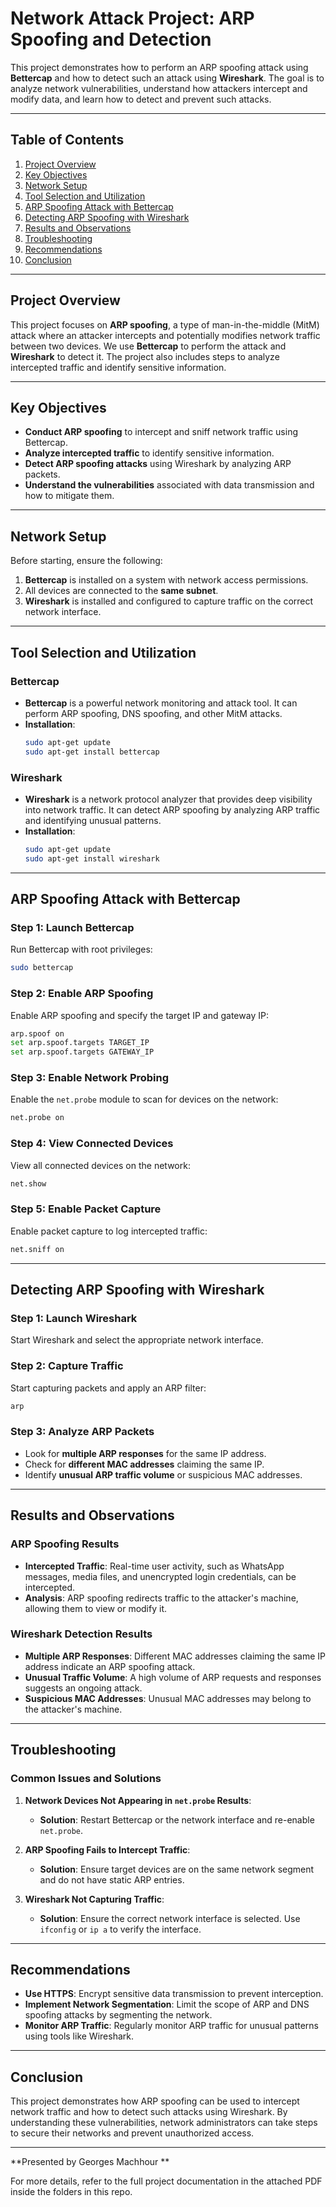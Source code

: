 # Network Attack Project: ARP Spoofing and Detection

This project demonstrates how to perform an ARP spoofing attack using **Bettercap** and how to detect such an attack using **Wireshark**. The goal is to analyze network vulnerabilities, understand how attackers intercept and modify data, and learn how to detect and prevent such attacks.

---

## Table of Contents
1. [Project Overview](#project-overview)
2. [Key Objectives](#key-objectives)
3. [Network Setup](#network-setup)
4. [Tool Selection and Utilization](#tool-selection-and-utilization)
5. [ARP Spoofing Attack with Bettercap](#arp-spoofing-attack-with-bettercap)
6. [Detecting ARP Spoofing with Wireshark](#detecting-arp-spoofing-with-wireshark)
7. [Results and Observations](#results-and-observations)
8. [Troubleshooting](#troubleshooting)
9. [Recommendations](#recommendations)
10. [Conclusion](#conclusion)

---

## Project Overview

This project focuses on **ARP spoofing**, a type of man-in-the-middle (MitM) attack where an attacker intercepts and potentially modifies network traffic between two devices. We use **Bettercap** to perform the attack and **Wireshark** to detect it. The project also includes steps to analyze intercepted traffic and identify sensitive information.

---

## Key Objectives

- **Conduct ARP spoofing** to intercept and sniff network traffic using Bettercap.
- **Analyze intercepted traffic** to identify sensitive information.
- **Detect ARP spoofing attacks** using Wireshark by analyzing ARP packets.
- **Understand the vulnerabilities** associated with data transmission and how to mitigate them.

---

## Network Setup

Before starting, ensure the following:

1. **Bettercap** is installed on a system with network access permissions.
2. All devices are connected to the **same subnet**.
3. **Wireshark** is installed and configured to capture traffic on the correct network interface.

---

## Tool Selection and Utilization

### Bettercap
- **Bettercap** is a powerful network monitoring and attack tool. It can perform ARP spoofing, DNS spoofing, and other MitM attacks.
- **Installation**:
  ```bash
  sudo apt-get update
  sudo apt-get install bettercap
  ```

### Wireshark
- **Wireshark** is a network protocol analyzer that provides deep visibility into network traffic. It can detect ARP spoofing by analyzing ARP traffic and identifying unusual patterns.
- **Installation**:
  ```bash
  sudo apt-get update
  sudo apt-get install wireshark
  ```

---

## ARP Spoofing Attack with Bettercap

### Step 1: Launch Bettercap
Run Bettercap with root privileges:
```bash
sudo bettercap
```

### Step 2: Enable ARP Spoofing
Enable ARP spoofing and specify the target IP and gateway IP:
```bash
arp.spoof on
set arp.spoof.targets TARGET_IP
set arp.spoof.targets GATEWAY_IP
```

### Step 3: Enable Network Probing
Enable the `net.probe` module to scan for devices on the network:
```bash
net.probe on
```

### Step 4: View Connected Devices
View all connected devices on the network:
```bash
net.show
```

### Step 5: Enable Packet Capture
Enable packet capture to log intercepted traffic:
```bash
net.sniff on
```

---

## Detecting ARP Spoofing with Wireshark

### Step 1: Launch Wireshark
Start Wireshark and select the appropriate network interface.

### Step 2: Capture Traffic
Start capturing packets and apply an ARP filter:
```bash
arp
```

### Step 3: Analyze ARP Packets
- Look for **multiple ARP responses** for the same IP address.
- Check for **different MAC addresses** claiming the same IP.
- Identify **unusual ARP traffic volume** or suspicious MAC addresses.

---

## Results and Observations

### ARP Spoofing Results
- **Intercepted Traffic**: Real-time user activity, such as WhatsApp messages, media files, and unencrypted login credentials, can be intercepted.
- **Analysis**: ARP spoofing redirects traffic to the attacker's machine, allowing them to view or modify it.

### Wireshark Detection Results
- **Multiple ARP Responses**: Different MAC addresses claiming the same IP address indicate an ARP spoofing attack.
- **Unusual Traffic Volume**: A high volume of ARP requests and responses suggests an ongoing attack.
- **Suspicious MAC Addresses**: Unusual MAC addresses may belong to the attacker's machine.

---

## Troubleshooting

### Common Issues and Solutions

1. **Network Devices Not Appearing in `net.probe` Results**:
   - **Solution**: Restart Bettercap or the network interface and re-enable `net.probe`.

2. **ARP Spoofing Fails to Intercept Traffic**:
   - **Solution**: Ensure target devices are on the same network segment and do not have static ARP entries.

3. **Wireshark Not Capturing Traffic**:
   - **Solution**: Ensure the correct network interface is selected. Use `ifconfig` or `ip a` to verify the interface.

---

## Recommendations

- **Use HTTPS**: Encrypt sensitive data transmission to prevent interception.
- **Implement Network Segmentation**: Limit the scope of ARP and DNS spoofing attacks by segmenting the network.
- **Monitor ARP Traffic**: Regularly monitor ARP traffic for unusual patterns using tools like Wireshark.

---

## Conclusion

This project demonstrates how ARP spoofing can be used to intercept network traffic and how to detect such attacks using Wireshark. By understanding these vulnerabilities, network administrators can take steps to secure their networks and prevent unauthorized access.

---

**Presented by Georges Machhour **

For more details, refer to the full project documentation in the attached PDF inside the folders in this repo.

